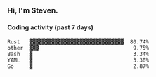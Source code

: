 ### Hi, I'm Steven.

#### Coding activity (past 7 days)
```
Rust   ▓▓▓▓▓▓▓▓▓▓▓▓▓▓▓▓▓▓▓▓▓▓▓▓▓▓▓▓▓▓  80.74%
other  ▓▓▓                              9.75%
Bash   ▓                                3.34%
YAML   ▓                                3.30%
Go     ▓                                2.87%
```
